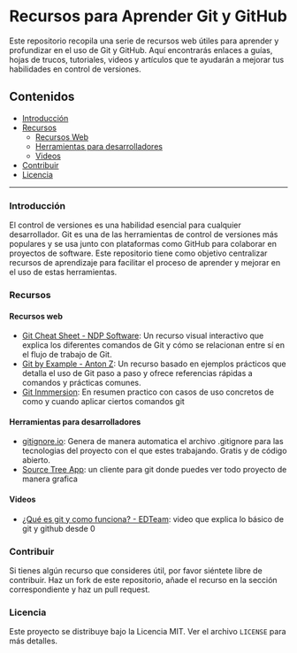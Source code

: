 # Recursos para Aprender Git y GitHub

Este repositorio recopila una serie de recursos web útiles para aprender y profundizar en el uso de Git y GitHub. Aquí encontrarás enlaces a guías, hojas de trucos, tutoriales, videos y artículos que te ayudarán a mejorar tus habilidades en control de versiones.

## Contenidos
- [Introducción](#introducción)
- [Recursos](#recursos)
  - [Recursos Web](#recursos-web)
  - [Herramientas para desarrolladores](#herramientas-desarrollo)
  - [Videos](#videos)
- [Contribuir](#contribuir)
- [Licencia](#licencia)

---

### Introducción

El control de versiones es una habilidad esencial para cualquier desarrollador. Git es una de las herramientas de control de versiones más populares y se usa junto con plataformas como GitHub para colaborar en proyectos de software. Este repositorio tiene como objetivo centralizar recursos de aprendizaje para facilitar el proceso de aprender y mejorar en el uso de estas herramientas.

### Recursos

#### Recursos web
- [Git Cheat Sheet - NDP Software](https://ndpsoftware.com/git-cheatsheet.html#loc=workspace): Un recurso visual interactivo que explica los diferentes comandos de Git y cómo se relacionan entre sí en el flujo de trabajo de Git.
- [Git by Example - Anton Z](https://antonz.org/git-by-example/): Un recurso basado en ejemplos prácticos que detalla el uso de Git paso a paso y ofrece referencias rápidas a comandos y prácticas comunes.
- [Git Inmmersion](https://gitimmersion.com/lab_04.html): En resumen practico con casos de uso concretos de como y cuando aplicar ciertos comandos git

#### Herramientas para desarrolladores 
- [gitignore.io](https://www.toptal.com/developers/gitignore/): Genera de manera automatica el archivo .gitignore para las tecnologias del proyecto con el que estes trabajando. Gratis y de código abierto.
- [Source Tree App](https://www.sourcetreeapp.com/): un cliente para git donde puedes ver todo proyecto de manera grafica

#### Videos
<!-- Aquí puedes agregar más enlaces a videos útiles -->
- [¿Qué es git y como funciona? - EDTeam](https://www.youtube.com/watch?v=jGehuhFhtnE): video que explica lo básico de git y github desde 0 
### Contribuir

Si tienes algún recurso que consideres útil, por favor siéntete libre de contribuir. Haz un fork de este repositorio, añade el recurso en la sección correspondiente y haz un pull request.

### Licencia

Este proyecto se distribuye bajo la Licencia MIT. Ver el archivo `LICENSE` para más detalles.
